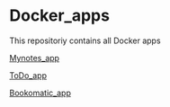 # Docker_apps
This repositoriy contains all Docker apps

[Mynotes_app](https://github.com/HesterHDM/mynotesapp)

[ToDo_app](https://github.com/HesterHDM/To_do_app)

[Bookomatic_app](https://github.com/HesterHDM/BookOmatic)

